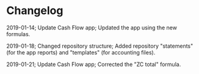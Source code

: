 # Changelog

2019-01-14; Update Cash Flow app; Updated the app using the new formulas.

2019-01-18; Changed repository structure; Added repository "statements" (for the app reports) and "templates" (for accounting files).

2019-01-21; Update Cash Flow app; Corrected the "ZC total" formula.